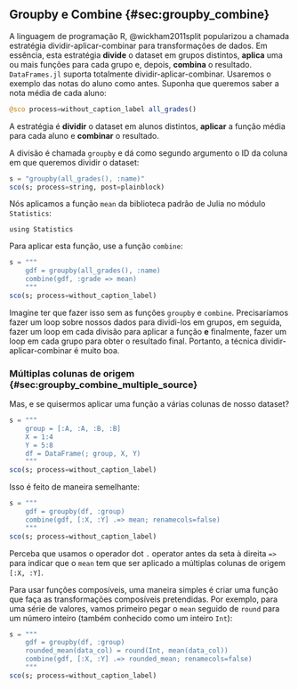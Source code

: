 ## Groupby e Combine {#sec:groupby_combine}

A linguagem de programação R, @wickham2011split popularizou a chamada estratégia dividir-aplicar-combinar para transformações de dados.
Em essência, esta estratégia **divide** o dataset em grupos distintos, **aplica** uma ou mais funções para cada grupo e, depois, **combina** o resultado.
`DataFrames.jl` suporta totalmente dividir-aplicar-combinar.
Usaremos o exemplo das notas do aluno como antes.
Suponha que queremos saber a nota média de cada aluno:

```jl
@sco process=without_caption_label all_grades()
```

A estratégia é **dividir** o dataset em alunos distintos, **aplicar** a função média para cada aluno e **combinar** o resultado.

A divisão é chamada `groupby` e dá como segundo argumento o ID da coluna em que queremos dividir o dataset:

```jl
s = "groupby(all_grades(), :name)"
sco(s; process=string, post=plainblock)
```

Nós aplicamos a função `mean` da biblioteca padrão de Julia no módulo `Statistics`:

```
using Statistics
```

Para aplicar esta função, use a função `combine`:

```jl
s = """
    gdf = groupby(all_grades(), :name)
    combine(gdf, :grade => mean)
    """
sco(s; process=without_caption_label)
```

Imagine ter que fazer isso sem as funções `groupby` e `combine`.
Precisaríamos fazer um loop sobre nossos dados para dividi-los em grupos, em seguida, fazer um loop em cada divisão para aplicar a função **e** finalmente, fazer um loop em cada grupo para obter o resultado final.
Portanto, a técnica dividir-aplicar-combinar é muito boa.

### Múltiplas colunas de origem {#sec:groupby_combine_multiple_source}

Mas, e se quisermos aplicar uma função a várias colunas de nosso dataset?

```jl
s = """
    group = [:A, :A, :B, :B]
    X = 1:4
    Y = 5:8
    df = DataFrame(; group, X, Y)
    """
sco(s; process=without_caption_label)
```

Isso é feito de maneira semelhante:

```jl
s = """
    gdf = groupby(df, :group)
    combine(gdf, [:X, :Y] .=> mean; renamecols=false)
    """
sco(s; process=without_caption_label)
```

Perceba que usamos o operador dot `.` operator antes da seta à direita `=>` para indicar que o `mean` tem que ser aplicado a múltiplas colunas de origem `[:X, :Y]`.

Para usar funções composíveis, uma maneira simples é criar uma função que faça as transformações composíveis pretendidas.
Por exemplo, para uma série de valores, vamos primeiro pegar o `mean` seguido de `round` para um número inteiro (também conhecido como um inteiro `Int`):

```jl
s = """
    gdf = groupby(df, :group)
    rounded_mean(data_col) = round(Int, mean(data_col))
    combine(gdf, [:X, :Y] .=> rounded_mean; renamecols=false)
    """
sco(s; process=without_caption_label)
```
